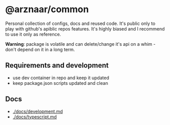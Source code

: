 # @arznaar/common

Personal collection of configs, docs and reused code. It's public only to play with github's apiblic repos features.
It's highly biased and I recommend to use it only as reference.

**Warning**: package is volatile and can delete/change it's api on a whim - don't depend on it in a long term.

## Requirements and development

- use dev container in repo and keep it updated
- keep package.json scripts updated and clean

## Docs

- [./docs/development.md](./docs/development.md)
- [./docs/typescript.md](./docs/typescript.md)
